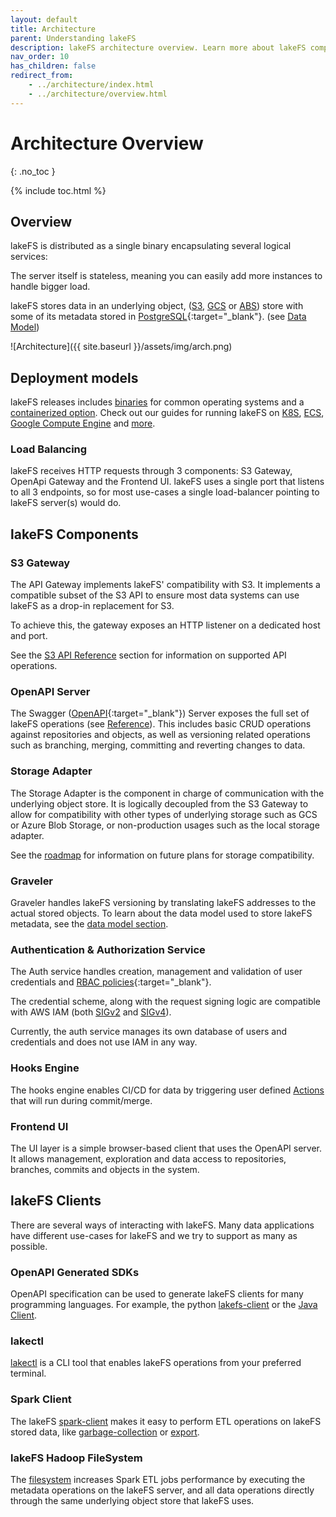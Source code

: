 ```yaml
---
layout: default
title: Architecture
parent: Understanding lakeFS
description: lakeFS architecture overview. Learn more about lakeFS components, including its S3 API gateway.
nav_order: 10
has_children: false
redirect_from:
    - ../architecture/index.html
    - ../architecture/overview.html
---
```

# Architecture Overview
{: .no_toc }


{% include toc.html %}

## Overview

lakeFS is distributed as a single binary encapsulating several logical services:

The server itself is stateless, meaning you can easily add more instances to handle bigger load.

lakeFS stores data in an underlying object, ([S3](https://aws.amazon.com/s3/), [GCS](https://cloud.google.com/storage) or [ABS](https://azure.microsoft.com/en-us/services/storage/blobs/)) store with some of its metadata stored in [PostgreSQL](https://www.postgresql.org/){:target="_blank"}. (see [Data Model](data-model.md))

![Architecture]({{ site.baseurl }}/assets/img/arch.png)

## Deployment models

lakeFS releases includes [binaries](https://github.com/treeverse/lakeFS/releases) for common operating systems and a [containerized option](https://hub.docker.com/r/treeverse/lakefs).
Check out our guides for running lakeFS on [K8S](../deploy/k8s.md), [ECS](../deploy/aws.md#on-ecs), [Google Compute Engine](../deploy/gcp.md#on-google-compute-engine) and [more](../deploy/).

### Load Balancing

lakeFS receives HTTP requests through 3 components: S3 Gateway, OpenApi Gateway and the Frontend UI.
lakeFS uses a single port that listens to all 3 endpoints, so for most use-cases a single load-balancer pointing
to lakeFS server(s) would do.

## lakeFS Components

### S3 Gateway

The API Gateway implements lakeFS' compatibility with S3. It implements a compatible subset of the S3 API to ensure most data systems can use lakeFS as a drop-in replacement for S3.

To achieve this, the gateway exposes an HTTP listener on a dedicated host and port.

See the [S3 API Reference](../reference/s3.md) section for information on supported API operations.

### OpenAPI Server

The Swagger ([OpenAPI](https://swagger.io/docs/specification/basic-structure/){:target="_blank"}) Server exposes the full set of lakeFS operations (see [Reference](../reference/api.md)). This includes basic CRUD operations against repositories and objects, as well as versioning related operations such as branching, merging, committing and reverting changes to data.

### Storage Adapter

The Storage Adapter is the component in charge of communication with the underlying object store. 
It is logically decoupled from the S3 Gateway to allow for compatibility with other types of underlying storage such as GCS or Azure Blob Storage, or non-production usages such as the local storage adapter.

See the [roadmap](roadmap.md) for information on future plans for storage compatibility. 

### Graveler

Graveler handles lakeFS versioning by translating lakeFS addresses to the actual stored objects.
To learn about the data model used to store lakeFS metadata, see the [data model section](data-model.md).

### Authentication & Authorization Service

The Auth service handles creation, management and validation of user credentials and [RBAC policies](https://en.wikipedia.org/wiki/Role-based_access_control){:target="_blank"}.

The credential scheme, along with the request signing logic are compatible with AWS IAM (both [SIGv2](https://docs.aws.amazon.com/general/latest/gr/signature-version-2.html) and [SIGv4](https://docs.aws.amazon.com/general/latest/gr/signature-version-4.html)).

Currently, the auth service manages its own database of users and credentials and does not use IAM in any way. 

### Hooks Engine

The hooks engine enables CI/CD for data by triggering user defined [Actions](../setup/hooks.md) that will run during commit/merge. 

### Frontend UI

The UI layer is a simple browser-based client that uses the OpenAPI server. It allows management, exploration and data access to repositories, branches, commits and objects in the system.

## lakeFS Clients

There are several ways of interacting with lakeFS. Many data applications have different use-cases for lakeFS and 
we try to support as many as possible.

### OpenAPI Generated SDKs

OpenAPI specification can be used to generate lakeFS clients for many programming languages.
For example, the python [lakefs-client](https://pypi.org/project/lakefs-client/) or the [Java Client](https://search.maven.org/artifact/io.lakefs/api-client).

### lakectl

[lakectl](../reference/commands.md) is a CLI tool that enables lakeFS operations from your preferred terminal.

### Spark Client

The lakeFS [spark-client](../reference/spark-client.md) makes it easy to perform
ETL operations on lakeFS stored data, like [garbage-collection](../reference/garbage-collection.md) or [export](../reference/export.md).

### lakeFS Hadoop FileSystem

The [filesystem](../integrations/spark.md#access-lakefs-using-the-lakefs-specific-hadoop-filesystem) increases Spark ETL jobs performance by executing the metadata operations on the lakeFS server,
and all data operations directly through the same underlying object store that lakeFS uses.